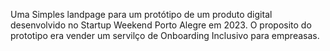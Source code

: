 Uma Simples landpage para um protótipo de um produto digital desenvolvido no Startup Weekend Porto Alegre em 2023.
O proposito do prototipo era vender um servilço de Onboarding Inclusivo para empreasas.
